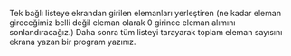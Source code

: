 
Tek bağlı listeye ekrandan girilen elemanları yerleştiren (ne kadar eleman gireceğimiz belli değil eleman olarak 0 girince eleman alımını sonlandıracağız.) Daha sonra tüm listeyi tarayarak toplam eleman sayısını ekrana yazan bir program yazınız.
